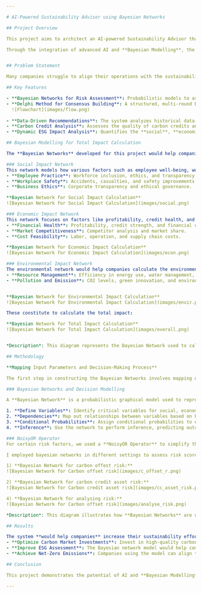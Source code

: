 ```yaml
---

# AI-Powered Sustainability Advisor using Bayesian Networks

## Project Overview

This project aims to architect an AI-powered Sustainability Advisor that **would help companies** enhance their decision-making regarding sustainability initiatives. By leveraging **Bayesian Networks** to assess **Environmental, Social, and Governance (ESG)** factors, the system would provide recommendations on **Carbon Market investment strategies** that help companies achieve their **net-zero carbon emission goals**.

Through the integration of advanced AI and **Bayesian Modelling**, the solution would enable dynamic risk assessment and forecasting, ensuring companies can make well-informed sustainability decisions that contribute to the global climate agenda.


## Problem Statement

Many companies struggle to align their operations with the sustainability goals laid out in the **Paris Agreement**. Achieving **net-zero emissions** often requires navigating complex regulatory frameworks and making strategic investments in carbon markets. However, the uncertainty and risks associated with these markets present a significant challenge. This project addresses this challenge by using **Bayesian Networks** to evaluate ESG factors and provide **recommendations** for carbon market investments that maximize sustainability impact.

## Key Features

- **Bayesian Networks for Risk Assessment**: Probabilistic models to assess risks and uncertainties in carbon market investments and ESG factors.
- **Delphi Method for Consensus Building**: A structured, multi-round Delphi method gathers expert opinions on ESG impacts and investment strategies, ensuring informed decision-making.
  ![Flowchart](images/flow.png)
  
- **Data-Driven Recommendations**: The system analyzes historical data, economic, environmental, and social impacts to recommend investment strategies.
- **Carbon Credit Analysis**: Assesses the quality of carbon credits and offsets based on environmental and economic criteria.
- **Dynamic ESG Impact Analysis**: Quantifies the **social**, **economic**, and **environmental** impacts of recommended strategies on corporate sustainability goals.

## Bayesian Modelling for Total Impact Calculation

The **Bayesian Networks** developed for this project would help companies understand how their investments and sustainability efforts impact three critical dimensions: **Social Impact**, **Economic Impact**, and **Environmental Impact**. By breaking down the total impact into these distinct yet interconnected domains, companies can better assess the multi-dimensional effects of their sustainability strategies.

### Social Impact Network
This network models how various factors such as employee well-being, workplace safety, and business ethics would contribute to a company's social standing. Key variables include:
- **Employee Practice**: Workforce inclusion, ethics, and transparency.
- **Workplace Safety**: Accidents, casualties, and safety improvements.
- **Business Ethics**: Corporate transparency and ethical governance.

**Bayesian Network for Social Impact Calculation**
![Bayesian Network for Social Impact Calculation](images/social.png)

### Economic Impact Network
This network focuses on factors like profitability, credit health, and operational costs, helping companies understand how their sustainability efforts could influence their financial performance. Key variables include:
- **Financial Health**: Profitability, credit strength, and financial development.
- **Market Competitiveness**: Competitor analysis and market share.
- **Cost Feasibility**: Labor, operation, and supply chain costs.

**Bayesian Network for Economic Impact Calculation**
![Bayesian Network for Economic Impact Calculation](images/econ.png)

### Environmental Impact Network
The environmental network would help companies calculate the environmental implications of their actions, particularly in terms of resource management and pollution. Key variables include:
- **Resource Management**: Efficiency in energy use, water management, and material use.
- **Pollution and Emission**: CO2 levels, green innovation, and environmental competence.


**Bayesian Network for Environmental Impact Calculation**
![Bayesian Network for Environmental Impact Calculation](images/envir.png)

These constitute to calculate the total impact:

**Bayesian Network for Total Impact Calculation**
![Bayesian Network for Total Impact Calculation](images/overall.png)


*Description*: This diagram represents the Bayesian Network used to calculate the **total impact** by integrating **social**, **economic**, and **environmental** factors.

## Methodology

**Mapping Input Parameters and Decision-Making Process**

The first step in constructing the Bayesian Networks involves mapping out input parameters and the decision-making process. This includes identifying key variables that influence the sustainability of a company and determining the relationships between these variables.

### Bayesian Networks and Decision Modelling

A **Bayesian Network** is a probabilistic graphical model used to represent uncertain domains. In this project, Bayesian Networks model how different variables (e.g., carbon credits, operational efficiency, and market risk) interact to influence sustainability outcomes. The goal is to compute **P(Cause | Evidence)**, or the posterior conditional probability of achieving a certain outcome given observed data.

1. **Define Variables**: Identify critical variables for social, economic, and environmental impact.
2. **Dependencies**: Map out relationships between variables based on historical data and expert input.
3. **Conditional Probabilities**: Assign conditional probabilities to each variable, defining the likelihood of specific outcomes.
4. **Inference**: Use the network to perform inference, predicting outcomes, assessing risks, and providing recommendations for investment strategies.

### NoisyOR Operator
For certain risk factors, we used a **NoisyOR Operator** to simplify the conditional probability table. This was particularly useful when modeling complex relationships like system failures or the likelihood of environmental degradation due to multiple independent factors.

I employed bayesian networks in different settings to assess risk scores based on the conditional properties of various decisive parameters.

1) **Bayesian Network for carbon offest risk:**
![Bayesian Network for Carbon offset risk](images/c_offset_r.png)

2) **Bayesian Network for carbon credit asset risk:**
![Bayesian Network for Carbon credit asset risk](images/cc_asset_risk.png)

4) **Bayesian Network for analysing risk:**
![Bayesian Network for Carbon offset risk](images/analyse_risk.png)

*Description*: This diagram illustrates how **Bayesian Networks** are used to **analyze risks** associated with carbon market investments, mapping out the dependencies and relationships between variables.

## Results

The system **would help companies** increase their sustainability efforts by offering targeted, data-driven recommendations. It enables companies to:
- **Optimize Carbon Market Investments**: Invest in high-quality carbon credits that not only meet regulatory standards but also maximize environmental impact.
- **Improve ESG Assessment**: The Bayesian network model would help companies perform a more accurate analysis of ESG factors, allowing for more reliable long-term planning.
- **Achieve Net-Zero Emissions**: Companies using the model can align their sustainability strategies with net-zero targets by investing in high-quality offsets and sustainable practices.

## Conclusion

This project demonstrates the potential of AI and **Bayesian Modelling** for enhancing corporate decision-making in sustainability. By combining expert consensus through the **Delphi Method** and probabilistic inference with **Bayesian Networks**, this AI-powered system **would help companies** navigate the uncertainties in carbon markets and make informed decisions that align with their net-zero goals.

---
```

